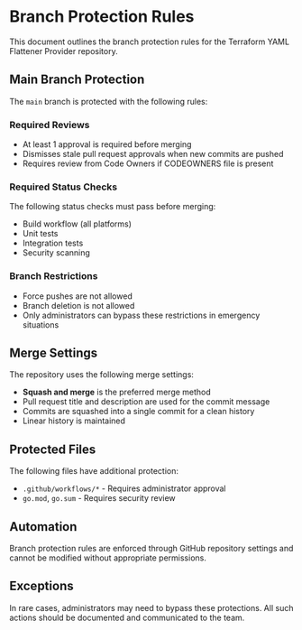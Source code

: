 # Branch Protection Rules

This document outlines the branch protection rules for the Terraform YAML Flattener Provider repository.

## Main Branch Protection

The `main` branch is protected with the following rules:

### Required Reviews
- At least 1 approval is required before merging
- Dismisses stale pull request approvals when new commits are pushed
- Requires review from Code Owners if CODEOWNERS file is present

### Required Status Checks
The following status checks must pass before merging:
- Build workflow (all platforms)
- Unit tests
- Integration tests
- Security scanning

### Branch Restrictions
- Force pushes are not allowed
- Branch deletion is not allowed
- Only administrators can bypass these restrictions in emergency situations

## Merge Settings

The repository uses the following merge settings:

- **Squash and merge** is the preferred merge method
- Pull request title and description are used for the commit message
- Commits are squashed into a single commit for a clean history
- Linear history is maintained

## Protected Files

The following files have additional protection:
- `.github/workflows/*` - Requires administrator approval
- `go.mod`, `go.sum` - Requires security review

## Automation

Branch protection rules are enforced through GitHub repository settings and cannot be modified without appropriate permissions.

## Exceptions

In rare cases, administrators may need to bypass these protections. All such actions should be documented and communicated to the team.
